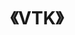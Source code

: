 ---
title: "《VTK》"
menu:
  main:
      identifier: "vtk"
      name: "<VTK>"
      weight: 110
      params:
          icon: vtk
---